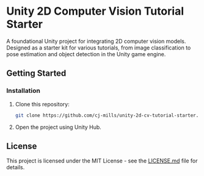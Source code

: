 # Unity 2D Computer Vision Tutorial Starter

A foundational Unity project for integrating 2D computer vision models. Designed as a starter kit for various tutorials, from image classification to pose estimation and object detection in the Unity game engine.



## Getting Started

### Installation

1. Clone this repository:
   ```bash
   git clone https://github.com/cj-mills/unity-2d-cv-tutorial-starter.git
   ```
   
2. Open the project using Unity Hub.



## License

This project is licensed under the MIT License - see the [LICENSE.md](LICENSE.md) file for details.

